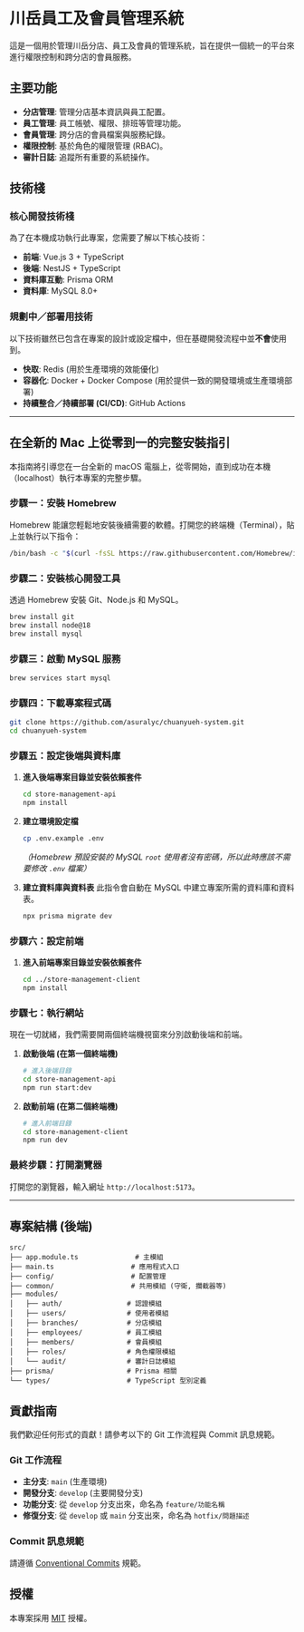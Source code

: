 # 川岳員工及會員管理系統

這是一個用於管理川岳分店、員工及會員的管理系統，旨在提供一個統一的平台來進行權限控制和跨分店的會員服務。

## 主要功能

- **分店管理**: 管理分店基本資訊與員工配置。
- **員工管理**: 員工帳號、權限、排班等管理功能。
- **會員管理**: 跨分店的會員檔案與服務紀錄。
- **權限控制**: 基於角色的權限管理 (RBAC)。
- **審計日誌**: 追蹤所有重要的系統操作。

## 技術棧

### 核心開發技術棧
為了在本機成功執行此專案，您需要了解以下核心技術：

- **前端**: Vue.js 3 + TypeScript
- **後端**: NestJS + TypeScript
- **資料庫互動**: Prisma ORM
- **資料庫**: MySQL 8.0+

### 規劃中／部署用技術
以下技術雖然已包含在專案的設計或設定檔中，但在基礎開發流程中並**不會**使用到。

- **快取**: Redis (用於生產環境的效能優化)
- **容器化**: Docker + Docker Compose (用於提供一致的開發環境或生產環境部署)
- **持續整合／持續部署 (CI/CD)**: GitHub Actions

---

## 在全新的 Mac 上從零到一的完整安裝指引

本指南將引導您在一台全新的 macOS 電腦上，從零開始，直到成功在本機（localhost）執行本專案的完整步驟。

### 步驟一：安裝 Homebrew

Homebrew 能讓您輕鬆地安裝後續需要的軟體。打開您的終端機（Terminal），貼上並執行以下指令：

```bash
/bin/bash -c "$(curl -fsSL https://raw.githubusercontent.com/Homebrew/install/HEAD/install.sh)"
```

### 步驟二：安裝核心開發工具

透過 Homebrew 安裝 Git、Node.js 和 MySQL。

```bash
brew install git
brew install node@18
brew install mysql
```

### 步驟三：啟動 MySQL 服務

```bash
brew services start mysql
```

### 步驟四：下載專案程式碼

```bash
git clone https://github.com/asuralyc/chuanyueh-system.git
cd chuanyueh-system
```

### 步驟五：設定後端與資料庫

1.  **進入後端專案目錄並安裝依賴套件**
    ```bash
    cd store-management-api
    npm install
    ```

2.  **建立環境設定檔**
    ```bash
    cp .env.example .env
    ```
    *（Homebrew 預設安裝的 MySQL `root` 使用者沒有密碼，所以此時應該不需要修改 `.env` 檔案）*

3.  **建立資料庫與資料表**
    此指令會自動在 MySQL 中建立專案所需的資料庫和資料表。
    ```bash
    npx prisma migrate dev
    ```

### 步驟六：設定前端

1.  **進入前端專案目錄並安裝依賴套件**
    ```bash
    cd ../store-management-client
    npm install
    ```

### 步驟七：執行網站

現在一切就緒，我們需要開兩個終端機視窗來分別啟動後端和前端。

1.  **啟動後端 (在第一個終端機)**
    ```bash
    # 進入後端目錄
    cd store-management-api
    npm run start:dev
    ```

2.  **啟動前端 (在第二個終端機)**
    ```bash
    # 進入前端目錄
    cd store-management-client
    npm run dev
    ```

### 最終步驟：打開瀏覽器

打開您的瀏覽器，輸入網址 `http://localhost:5173`。

---

## 專案結構 (後端)

```
src/
├── app.module.ts              # 主模組
├── main.ts                   # 應用程式入口
├── config/                   # 配置管理
├── common/                   # 共用模組 (守衛, 攔截器等)
├── modules/
│   ├── auth/                # 認證模組
│   ├── users/               # 使用者模組
│   ├── branches/            # 分店模組
│   ├── employees/           # 員工模組
│   ├── members/             # 會員模組
│   ├── roles/               # 角色權限模組
│   └── audit/               # 審計日誌模組
├── prisma/                  # Prisma 相關
└── types/                   # TypeScript 型別定義
```

## 貢獻指南

我們歡迎任何形式的貢獻！請參考以下的 Git 工作流程與 Commit 訊息規範。

### Git 工作流程

- **主分支**: `main` (生產環境)
- **開發分支**: `develop` (主要開發分支)
- **功能分支**: 從 `develop` 分支出來，命名為 `feature/功能名稱`
- **修復分支**: 從 `develop` 或 `main` 分支出來，命名為 `hotfix/問題描述`

### Commit 訊息規範

請遵循 [Conventional Commits](https://www.conventionalcommits.org/) 規範。

## 授權

本專案採用 [MIT](LICENSE.txt) 授權。